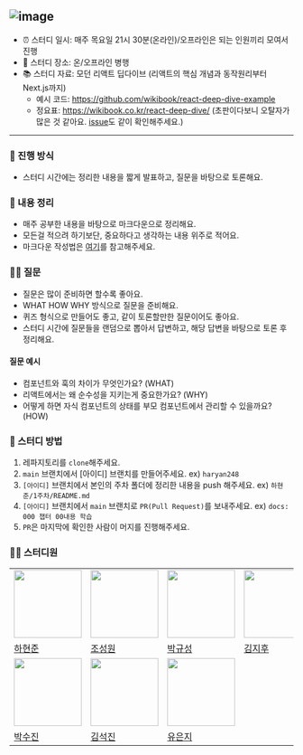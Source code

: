 ## ![image](https://github.com/Front-End-Book-Study/Modern-React-Deep-Dive/assets/51049245/15424391-49c1-4747-b72d-523cf27472bb)

- ⏰ 스터디 일시: 매주 목요일 21시 30분(온라인)/오프라인은 되는 인원끼리 모여서 진행
- 🏫 스터디 장소: 온/오프라인 병행
- 📚 스터디 자료: 모던 리액트 딥다이브 (리액트의 핵심 개념과 동작원리부터 Next.js까지)
  - 예시 코드: https://github.com/wikibook/react-deep-dive-example
  - 정요표: https://wikibook.co.kr/react-deep-dive/ (초판이다보니 오탈자가 많은 것 같아요. [issue](https://github.com/wikibook/react-deep-dive-example/issues)도 같이 확인해주세요.)
---

### 🚀 진행 방식

- 스터디 시간에는 정리한 내용을 짧게 발표하고, 질문을 바탕으로 토론해요.

### 📝 내용 정리

- 매주 공부한 내용을 바탕으로 마크다운으로 정리해요.
- 모든걸 적으려 하기보단, 중요하다고 생각하는 내용 위주로 적어요.
- 마크다운 작성법은 [여기](https://gist.github.com/ihoneymon/652be052a0727ad59601)를 참고해주세요.

### 🙋‍♂️ 질문

- 질문은 많이 준비하면 할수록 좋아요.
- WHAT HOW WHY 방식으로 질문을 준비해요.
- 퀴즈 형식으로 만들어도 좋고, 같이 토론할만한 질문이어도 좋아요.
- 스터디 시간에 질문들을 랜덤으로 뽑아서 답변하고, 해당 답변을 바탕으로 토론 후 정리해요.

#### 질문 예시

- 컴포넌트와 훅의 차이가 무엇인가요? (WHAT)
- 리액트에서는 왜 순수성을 지키는게 중요한가요? (WHY)
- 어떻게 하면 자식 컴포넌트의 상태를 부모 컴포넌트에서 관리할 수 있을까요? (HOW)

### 📌 스터디 방법

1. 레파지토리를 `clone`해주세요.
2. `main` 브랜치에서 [아이디] 브랜치를 만들어주세요. ex) `haryan248`
3. `[아이디]` 브랜치에서 본인의 주차 폴더에 정리한 내용을 push 해주세요. ex) `하현준/1주차/README.md`
4. `[아이디]` 브랜치에서 `main` 브랜치로 `PR(Pull Request)`를 보내주세요. ex) `docs: 000 챕터 00내용 학습`
5. `PR`은 마지막에 확인한 사람이 머지를 진행해주세요.

### 🏃‍♂️ 스터디원

<table>
  <tr>
    <td>
      <img src="https://avatars.githubusercontent.com/u/51049245?v=4" width="120px" height="120px"/>
    </td>
    <td>
      <img src="https://avatars.githubusercontent.com/u/94912717?v=4" width="120px" height="120px"/>
    </td>
    <td>
      <img src="https://avatars.githubusercontent.com/u/62178788?v=4" width="120px" height="120px"/>
    </td>
     <td>
      <img src="https://avatars.githubusercontent.com/u/87746574?v=4" width="120px" height="120px"/>
    </td>
  </tr>

  <tr>
    <td>
      <a href="https://github.com/haryan248">
        하현준
      </a>
    </td>
    <td>
      <a href="https://github.com/wontory">
        조성원
      </a>
    </td>
    <td>
      <a href="https://github.com/guesung">
        박규성
      </a>
    </td>
    <td>
      <a href="https://github.com/jihoo-o">
        김지후
      </a>
    </td>
  </tr>
    <tr>  
    <td>
      <img src="https://avatars.githubusercontent.com/u/54339836?v=4" width="120px" height="120px"/>
    </td>
    <td>
      <img src="https://avatars.githubusercontent.com/u/102217654?v=4" width="120px" height="120px"/>
    </td>
     <td>
      <img src="https://avatars.githubusercontent.com/u/27201591?v=4" width="120px" height="120px"/>
    </td>
      <td></td>
  </tr>
  <tr>
    <td>
      <a href="https://github.com/soojin-aqara">
        박수진
      </a>
    </td>
    <td>
      <a href="https://github.com/SEOKKAMONI">
        김석진
      </a>
    </td>
    <td>
      <a href="https://github.com/y00eunji">
        유은지
      </a>
    </td>
    <td></td>
  </tr>
  </table>
